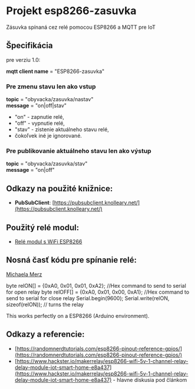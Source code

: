 # Projekt esp8266-zasuvka

Zásuvka spínaná cez relé pomocou ESP8266 a MQTT pre IoT

## Špecifikácia 

pre verziu 1.0:

**mqtt client name** = "ESP8266-zasuvka"

### Pre zmenu stavu len ako vstup

**topic** = "obyvacka/zasuvka/nastav"   
**message** = "on|off|stav"   
 - "on" - zapnutie relé,
 - "off" - vypnutie relé,
 - "stav" - zistenie aktuálneho stavu relé,
 - čokoľvek iné je ignorované.

### Pre publikovanie aktuálneho stavu len ako výstup

**topic** = "obyvacka/zasuvka/stav"   
**message** = "on|off"

## Odkazy na použité knižnice:   
 - **PubSubClient**: [https://pubsubclient.knolleary.net/](https://pubsubclient.knolleary.net/)

## Použitý relé modul:
 - [Relé modul s WiFi ESP8266](https://techfun.sk/produkt/rele-modul-s-wifi-esp8266/)

## Nosná časť kódu pre spínanie relé:
[Michaela Merz](https://www.hackster.io/mischmerz)   

byte relON[] = {0xA0, 0x01, 0x01, 0xA2};  //Hex command to send to serial for open relay
byte relOFF[] = {0xA0, 0x01, 0x00, 0xA1}; //Hex command to send to serial for close relay
Serial.begin(9600);
Serial.write(relON, sizeof(relON)); // turns the relay

This works perfectly on a ESP8266 (Arduino environment).

## Odkazy a referencie:
 - [https://randomnerdtutorials.com/esp8266-pinout-reference-gpios/](https://randomnerdtutorials.com/esp8266-pinout-reference-gpios/)
 - [https://www.hackster.io/makerrelay/esp8266-wifi-5v-1-channel-relay-delay-module-iot-smart-home-e8a437](https://www.hackster.io/makerrelay/esp8266-wifi-5v-1-channel-relay-delay-module-iot-smart-home-e8a437) - hlavne diskusia pod článkom
